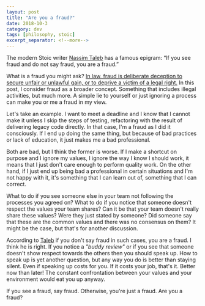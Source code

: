 ```yaml
---
layout: post
title: "Are you a fraud?"
date: 2018-10-3
category: dev
tags: [philosophy, stoic]
excerpt_separator: <!--more-->
---
```

The modern Stoic writer [Nassim Taleb](https://amzn.to/2KMiiRd) has a famous epigram: “If you see fraud and do not say fraud, you are a fraud.”

<!--more-->

What is a fraud you might ask? [In law, fraud is deliberate deception to secure unfair or unlawful gain, or to deprive a victim of a legal right.](https://en.wikipedia.org/wiki/Fraud) In this post, I consider fraud as a broader concept. Something that includes illegal activities, but much more. A simple lie to yourself or just ignoring a process can make you or me a fraud in my view.

Let's take an example. I want to meet a deadline and I know that I cannot make it unless I skip the steps of testing, refactoring with the result of delivering legacy code directly. In that case, I'm a fraud as I did it consciously. If I end up doing the same thing, but because of bad practices or lack of education, it just makes me a bad professional. 

Both are bad, but I think the former is worse. If I make a shortcut on purpose and I ignore my values, I ignore the way I know I should work, it means that I just don't care enough to perform quality work. On the other hand, if I just end up being bad a professional in certain situations and I'm not happy with it, it's something that I can learn out of, something that I can correct.

What to do if you see someone else in your team not following the processes you agreed on? What to do if you notice that someone doesn't respect the values your team shares? Can it be that your team doesn't really share these values? Were they just stated by someone? Did someone say that these are the common values and there was no consensus on them? It might be the case, but that's for another discussion.

According to [Taleb](https://amzn.to/2KMiiRd) if you don't say fraud in such cases, you are a fraud. I think he is right. If you notice a _"buddy review"_ or if you see that someone doesn't show respect towards the others then you should speak up. How to speak up is yet another question, but any way you do is better than staying silent. Even if speaking up costs for you. If it costs your job, that's it. Better now than later! The constant confrontation between your values and your environment would eat you up anyway.

If you see a fraud, say fraud. Otherwise, you're just a fraud. Are you a fraud?